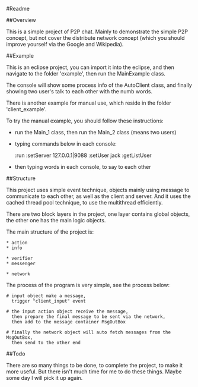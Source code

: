 
#Readme

##Overview

This is a simple project of P2P chat. Mainly to demonstrate the simple P2P concept, but not cover the distribute network concept (which you should improve yourself via the Google and Wikipedia).

##Example

This is an eclipse project, you can import it into the eclipse, and then navigate to the folder 'example', then run the MainExample class.

The console will show some process info of the AutoClient class, and finally showing two user's talk to each other with the numb words.

There is another example for manual use, which reside in the folder 'client_example'.

To try the manual example, you should follow these instructions:

* run the Main_1 class, then run the Main_2 class (means two users)
* typing commands below in each console:

	:run
	:setServer 127.0.0.1|9088
	:setUser jack
	:getListUser

* then typing words in each console, to say to each other


##Structure

This project uses simple event technique, objects mainly using message to communicate to each other, as well as the client and server. And it uses the cached thread pool technique, to use the multithread efficiently.

There are two block layers in the project, one layer contains global objects, the other one has the main logic objects.

The main structure of the project is:

	* action
	* info

	* verifier
	* messenger
	
	* network

The process of the program is very simple, see the process below:

	# input object make a message,
	  trigger "client_input" event

	# the input action object receive the message,
	  then prepare the final message to be sent via the network,
	  then add to the message container MsgOutBox

	# finally the network object will auto fetch messages from the MsgOutBox,
	  then send to the other end

##Todo

There are so many things to be done, to complete the project, to make it more useful. But there isn't much time for me to do these things. Maybe some day I will pick it up again.
